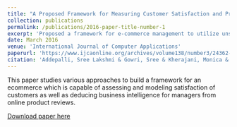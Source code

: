 ```yaml
---
title: "A Proposed Framework for Measuring Customer Satisfaction and Product Recommendation for Ecommerce"
collection: publications
permalink: /publications/2016-paper-title-number-1
excerpt: 'Proposed a framework for e-commerce management to utilize unstructured text reviews of products for aspect analysis to derive insights and recommend products using those insights utilizing Natural Language Processing.'
date: March 2016
venue: 'International Journal of Computer Applications'
paperurl: 'https://www.ijcaonline.org/archives/volume138/number3/24362-2016908757'
citation: 'Addepalli, Sree Lakshmi & Gowri, Sree & Kherajani, Monica & Jeshnani, Harsha & Khedkar, Sujata. (2016). A Proposed Framework for Measuring Customer Satisfaction and Product Recommendation for Ecommerce. International Journal of Computer Applications. 138. 30-35. 10.5120/ijca2016908757. '
---
```

This paper studies various approaches to build a framework for an ecommerce which is capable of assessing and modeling satisfaction of customers as well as deducing business intelligence for managers from online product reviews.

[Download paper here](https://www.ijcaonline.org/research/volume138/number3/addepalli-2016-ijca-908757.pdf)
